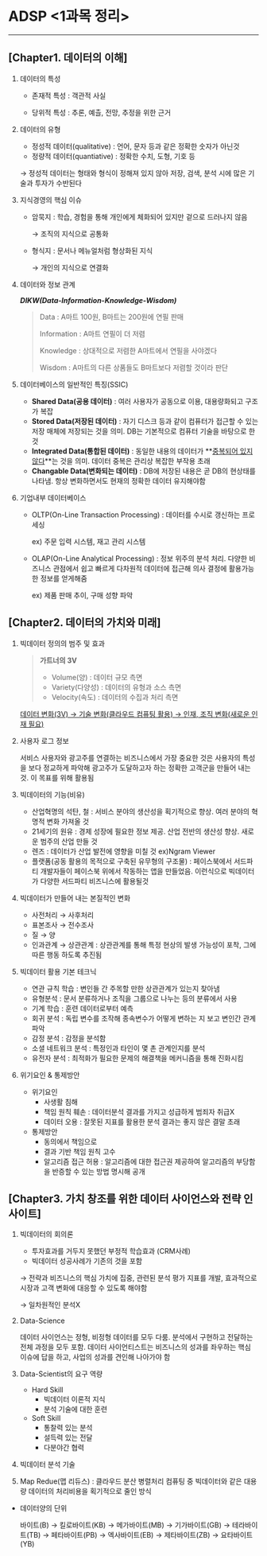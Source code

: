 # ADSP <1과목 정리>

-----------------------------



## [Chapter1. 데이터의 이해]



1. 데이터의 특성

   * 존재적 특성 : 객관적 사실

   * 당위적 특성 : 추론, 예츨, 전망, 추정을 위한 근거

2. 데이터의 유형

   * 정성적 데이터(qualitative) : 언어, 문자 등과 같은 정확한 숫자가 아닌것
   * 정량적 데이터(quantiative) : 정확한 수치, 도형, 기호 등

   → 정성적 데이터는 형태와 형식이 정해져 있지 않아 저장, 검색, 분석 시에 많은 기술과 투자가 수반된다

3. 지식경영의 핵심 이슈

   * 암묵지 : 학습, 경험을 통해 개인에게 체화되어 있지만 겉으로 드러나지 않음

     → 조직의 지식으로 공통화

   * 형식지 : 문서나 메뉴얼처럼 형상화된 지식

     → 개인의 지식으로 연결화

4. 데이터와 정보 관계

   ***DIKW(Data-Information-Knowledge-Wisdom)***

   > Data : A마트 100원, B마트는 200원에 연필 판매
   >
   > Information : A마트 연필이 더 저렴
   >
   > Knowledge : 상대적으로 저렴한 A마트에서 연필을 사야겠다
   >
   > Wisdom : A마트의 다른 상품들도 B마트보다 저렴할 것이라 판단

5. 데이터베이스의 일반적인 특징(SSIC)

   * **Shared Data(공용 데이터)** : 여러 사용자가 공동으로 이용, 대용량화되고 구조가 복잡
   * **Stored Data(저장된 데이터)** : 자기 디스크 등과 같이 컴퓨터가 접근할 수 있는 저장 매체에 저장되는 것을 의미. DB는 기본적으로 컴퓨터 기술을 바탕으로 한 것
   * **Integrated Data(통합된 데이터)** : 동일한 내용의 데이터가 **<u>중복되어 있지 않다</u>**는 것을 의미. 데이터 중복은 관리상 복잡한 부작용 초래
   * **Changable Data(변화되는 데이터)** : DB에 저장된 내용은 곧 DB의 현상태를 나타냄. 항상 변화하면서도 현재의 정확한 데이터 유지해야함

6. 기업내부 데이터베이스

   * OLTP(On-Line Transaction Processing) : 데이터를 수시로 갱신하는 프로세싱

     ex) 주문 입력 시스템, 재고 관리 시스템

   * OLAP(On-Line Analytical Processing) : 정보 위주의 분석 처리. 다양한 비즈니스 관점에서 쉽고 빠르게 다차원적 데이터에 접근해 의사 결정에 활용가능한 정보를 얻게해줌

     ex) 제품 판매 추이, 구매 성향 파악





## [Chapter2. 데이터의 가치와 미래]



1. 빅데이터 정의의 범주 및 효과

   > **가트너의 3V**
   >
   > * Volume(양) : 데이터 규모 측면
   > * Variety(다양성) : 데이터의 유형과 소스 측면
   > * Velocity(속도) : 데이터의 수집과 처리 측면

   <u>데이터 변화(3V)  → 기술 변화(클라우드 컴퓨팅 활용) → 인재, 조직 변화(새로운 인재 필요)</u>

2. 사용자 로그 정보

   서비스 사용자와 광고주를 연결하는 비즈니스에서 가장 중요한 것은 사용자의 특성을 보다 정교하게 파악해 광고주가 도달하고자 하는 정확한 고객군을 만들어 내는 것. 이 목표를 위해 활용됨

3. 빅데이터의 기능(비유)

   * 산업혁명의 석탄, 철 : 서비스 분야의 생산성을 획기적으로 향상. 여러 분야의 혁명적 변화 가져올 것
   * 21세기의 원유 : 경제 성장에 필요한 정보 제공. 산업 전반의 생산성 향상. 새로운 범주의 산업 만들 것
   * 렌즈 : 데이터가 산업 발전에 영향을 미칠 것 ex)Ngram Viewer
   * 플랫폼(공동 활용의 목적으로 구축된 유무형의 구조물) : 페이스북에서 서드파티 개발자들이 페이스북 위에서 작동하는 앱을 만들었음. 이런식으로 빅데이터가 다양한 서드파티 비즈니스에 활용될것

4. 빅데이터가 만들어 내는 본질적인 변화

   * 사전처리 → 사후처리
   * 표본조사 → 전수조사
   * 질 → 양
   * 인과관계 → 상관관계 : 상관관계를 통해 특정 현상의 발생 가능성이 포착, 그에 따른 행동 하도록 추진됨

5. 빅데이터 활용 기본 테크닉

   * 연관 규칙 학습 : 변인들 간 주목할 만한 상관관계가 있는지 찾아냄
   * 유형분석 : 문서 분류하거나 조직을 그룹으로 나누는 등의 분류에서 사용
   * 기계 학습 : 훈련 데이터로부터 예측
   * 회귀 분석 : 독립 변수를 조작해 종속변수가 어떻게 변하는 지 보고 변인간 관계 파악
   * 감정 분석 : 감정을 분석함
   * 소셜 네트워크 분석 : 특정인과 타인이 몇 촌 관계인지를 분석
   * 유전자 분석 : 최적화가 필요한 문제의 해결책을 메커니즘을 통해 진화시킴

6. 위기요인 & 통제방안

   * 위기요인
     * 사생활 침해
     * 책임 원칙 훼손 : 데이터분석 결과를 가지고 성급하게 범죄자 취급X
     * 데이터 오용 : 잘못된 지표를 활용한 분석 결과는 좋지 않은 결말 초래
   * 통제방안
     * 동의에서 책임으로 
     * 결과 기반 책임 원칙 고수
     * 알고리즘 접근 허용 : 알고리즘에 대한 접근권 제공하여 알고리즘의 부당함을 반증할 수 있는 방법 명시해 공개





## [Chapter3. 가치 창조를 위한 데이터 사이언스와 전략 인사이트]



1. 빅데이터의 회의론

   * 투자효과를 거두지 못했던 부정적 학습효과 (CRM사례)
   * 빅데이터 성공사례가 기존의 것을 포함

   → 전략과 비즈니스의 핵심 가치에 집중, 관련된 분석 평가 지표를 개발, 효과적으로 시장과 고객 변화에 대응할 수 있도록 해야함

   → 일차원적인 분석X

2. Data-Science

   데이터 사이언스는 정형, 비정형 데이터를 모두 다룸. 분석에서 구현하고 전달하는 전체 과정을 모두 포함. 데이터 사이언티스트는 비즈니스의 성과를 좌우하는 핵심 이슈에 답을 하고, 사업의 성과를 견인해 나아가야 함

3. Data-Scientist의 요구 역량

   * Hard Skill
     * 빅데이터 이론적 지식
     * 분석 기술에 대한 훈련
   * Soft Skill
     * 통찰력 있는 분석
     * 설득력 있는 전달
     * 다분야간 협력

4. 빅데이터 분석 기술

5. Map Redue(맵 리듀스) : 클라우드 분산 병렬처리 컴퓨팅 중 빅데이터와 같은 대용량 데이터의 처리비용을 획기적으로 줄인 방식



* 데이터양의 단위

  바이트(B) → 킬로바이트(KB) → 메가바이트(MB) → 기가바이트(GB) → 테라바이트(TB) → 페타바이트(PB) → 엑사바이트(EB) → 제타바이트(ZB) → 요타바이트(YB)
